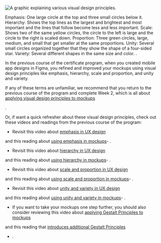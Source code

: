 
# 

![A graphic explaining various visual design principles.](https://d3c33hcgiwev3.cloudfront.net/imageAssetProxy.v1/VbZxd9M1SI22cXfTNfiNpQ_3ac8e04ae51e4012a29c8a697376d2ea_Screen-Shot-2021-02-16-at-2.01.56-AM.png?expiry=1745366400000&hmac=nwtCCuAKfQvng144BUzMdKt0XjtIFET4b6Ud5F7c7QM)

Emphasis: One large circle at the top and three small circles below it. Hierarchy: Shows the top lines as the largest and brightest and most important and the lines that follow become less and less important. Scale: Shows two of the same yellow circles, the circle to the left is large and the circle to the right is scaled down. Proportion: Three green circles, large, medium, and small that get smaller at the same proportions. Unity: Several small circles organized together that they show the shape of a four-sided star. Variety: Several different shapes in the same size and color. .

In the previous course of the certificate program, when you created mobile app designs in Figma, you refined and improved your mockups using visual design principles like emphasis, hierarchy, scale and proportion, and unity and variety.

If any of these terms are unfamiliar, we recommend that you return to the previous course of the program and complete Week 2, which is all about [applying visual design principles to mockups](https://www.coursera.org/learn/high-fidelity-designs-prototype/home/week/2)

. 

Or, if want a quick refresher about these visual design principles, check out these videos and readings from the previous course of the program: 

- Revisit this video about [emphasis in UX design](https://www.coursera.org/learn/high-fidelity-designs-prototype/lecture/UBr71/emphasis-in-ux-design)
    

and this reading about [using emphasis in mockups](https://www.coursera.org/learn/high-fidelity-designs-prototype/supplement/nFGif/use-emphasis-in-your-mockups)- .
    
- Revisit this video about [hierarchy in UX design](https://www.coursera.org/learn/high-fidelity-designs-prototype/lecture/KbxZ6/hierarchy-in-ux-design)
    
and this reading about [using hierarchy in mockups](https://www.coursera.org/learn/high-fidelity-designs-prototype/supplement/RkKU2/use-hierarchy-in-your-mockups)- .
    
- Revisit this video about [scale and proportion in UX design](https://www.coursera.org/learn/high-fidelity-designs-prototype/lecture/ic8uL/scale-and-proportion-in-ux-design)
    
and this reading about [using scale and proportion in mockups](https://www.coursera.org/learn/high-fidelity-designs-prototype/supplement/TAY3N/use-scale-and-proportion-in-your-mockups)- . 
    
- Revisit this video about [unity and variety in UX design](https://www.coursera.org/learn/high-fidelity-designs-prototype/lecture/BjGtw/unity-and-variety-in-ux-design)
    
and this reading about [using unity and variety in mockups](https://www.coursera.org/learn/high-fidelity-designs-prototype/supplement/wgX84/use-unity-and-variety-in-your-mockups)- . 
    
- If you want to take your mockups one step further, you should also consider reviewing this video about [applying Gestalt Principles to mockups](https://www.coursera.org/learn/high-fidelity-designs-prototype/lecture/BCy9Z/apply-gestalt-principles-to-mockups)
    
and this reading that [introduces additional Gestalt Principles](https://www.coursera.org/learn/high-fidelity-designs-prototype/supplement/lfeh2/learn-about-additional-gestalt-principles)

- .